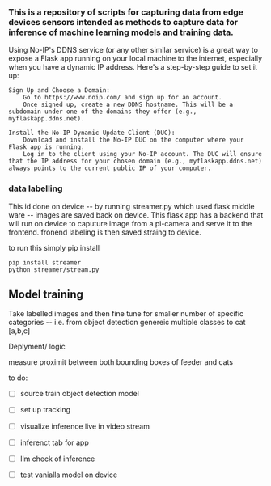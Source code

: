 ### This is a repository of scripts for capturing data from edge devices sensors intended as methods to capture data for inference of machine learning models and training data.

Using No-IP's DDNS service (or any other similar service) is a great way to expose a Flask app running on your local machine to the internet, especially when you have a dynamic IP address. Here's a step-by-step guide to set it up:

    Sign Up and Choose a Domain:
        Go to https://www.noip.com/ and sign up for an account.
        Once signed up, create a new DDNS hostname. This will be a subdomain under one of the domains they offer (e.g., myflaskapp.ddns.net).

    Install the No-IP Dynamic Update Client (DUC):
        Download and install the No-IP DUC on the computer where your Flask app is running.
        Log in to the client using your No-IP account. The DUC will ensure that the IP address for your chosen domain (e.g., myflaskapp.ddns.net) always points to the current public IP of your computer.


### data labelling

This id done on device -- by running streamer.py which used flask middle ware -- images are saved back on device.
This flask app has a backend that will run on device to caputure image from a pi-camera and serve it to the frontend.
fronend labeling is then saved straing to device.

to run this simply pip install 

```
pip install streamer
python streamer/stream.py
```


## Model training

Take labelled images and then fine tune for smaller number of specific categories -- i.e. from object detection genereic multiple classes to cat [a,b,c] 

Deplyment/ logic

measure proximit between both bounding boxes of feeder and cats


to do:

- [ ] source train object detection model
- [ ] set up tracking
- [ ] visualize inference live in video stream
- [ ] inferenct tab for app
- [ ] llm check of inference
- [ ] test vanialla model on device




